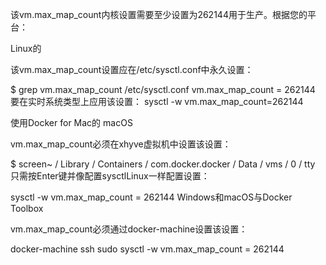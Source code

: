 该vm.max_map_count内核设置需要至少设置为262144用于生产。根据您的平台：

Linux的

该vm.max_map_count设置应在/etc/sysctl.conf中永久设置：

$ grep vm.max_map_count /etc/sysctl.conf
vm.max_map_count = 262144
要在实时系统类型上应用该设置： sysctl -w vm.max_map_count=262144

使用Docker for Mac的 macOS

vm.max_map_count必须在xhyve虚拟机中设置该设置：

$ screen~ / Library / Containers / com.docker.docker / Data / vms / 0 / tty
只需按Enter键并像配置sysctlLinux一样配置设置：

sysctl -w vm.max_map_count = 262144
Windows和macOS与Docker Toolbox

vm.max_map_count必须通过docker-machine设置该设置：

docker-machine ssh
sudo sysctl -w vm.max_map_count = 262144